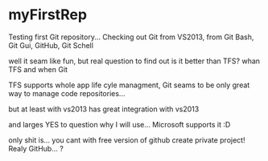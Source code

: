 # myFirstRep
Testing first Git repository...
Checking out Git from 
VS2013, 
from Git Bash, 
Git Gui, 
GitHub,
Git Schell

well it seam like fun, but real question to find out is it better than TFS?
whan TFS and when Git

TFS supports whole app life cyle managment, Git seams to be only
great way to manage code repositories...

but at least with vs2013 has great integration with vs2013

and larges YES to question why I will use... Microsoft supports it :D


only shit is... you cant with free version of github create private project!
Realy GitHub... ?